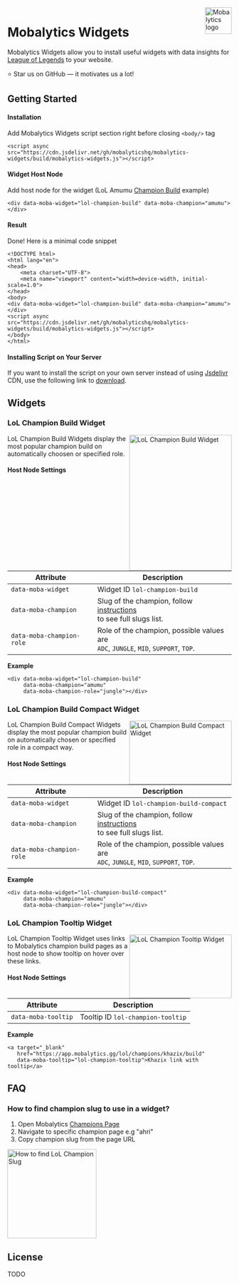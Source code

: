 <a href="https://mobalytics.gg/">
    <img src="https://fastcdn.mobalytics.gg/assets/common/icons/mobalytics-logo/logo-mobalytics-collapsed.svg" alt="Mobalytics logo" title="Mobalytics" align="right" height="60" />
</a>

# Mobalytics Widgets

Mobalytics Widgets allow you to install useful widgets with data insights for [League of Legends](https://app.mobalytics.gg/) to your website.

:star: Star us on GitHub — it motivates us a lot!

## Getting Started

#### Installation

Add Mobalytics Widgets script section right before closing `<body/>` tag
```
<script async src="https://cdn.jsdelivr.net/gh/mobalyticshq/mobalytics-widgets/build/mobalytics-widgets.js"></script>
```

#### Widget Host Node

Add host node for the widget (LoL Amumu [Champion Build](#) example)
```
<div data-moba-widget="lol-champion-build" data-moba-champion="amumu"></div>
```

#### Result

Done! Here is a minimal code snippet
```
<!DOCTYPE html>
<html lang="en">
<head>
    <meta charset="UTF-8">
    <meta name="viewport" content="width=device-width, initial-scale=1.0">
</head>
<body>
<div data-moba-widget="lol-champion-build" data-moba-champion="amumu"></div>
<script async src="https://cdn.jsdelivr.net/gh/mobalyticshq/mobalytics-widgets/build/mobalytics-widgets.js"></script>
</body>
</html>
```

#### Installing Script on Your Server
If you want to install the script on your own server instead of using [Jsdelivr](https://cdn.jsdelivr.net) CDN, use the following link to <a href="https://cdn.jsdelivr.net/gh/mobalyticshq/mobalytics-widgets/build/mobalytics-widgets.js" target="_blank" download="mobalytics-widgets.js">download</a>.

## Widgets

### LoL Champion Build Widget

<img src="https://cdn.mobalytics.gg/assets/common/images/mobalytics-widgets-repo/readme-lol-champion-build-widget.png" align="right"
     alt="LoL Champion Build Widget" width="230" height="305">

LoL Champion Build Widgets display the most popular champion build on automatically choosen or specified role.

#### Host Node Settings

| Attribute | Description |
| --- | --- |
| `data-moba-widget` | Widget ID `lol-champion-build` |
| `data-moba-champion` | Slug of the champion, follow [instructions](#)<br/>to see full slugs list. |
| `data-moba-champion-role` | Role of the champion, possible values are<br/>`ADC`, `JUNGLE`, `MID`, `SUPPORT`, `TOP`. |

**Example**
```
<div data-moba-widget="lol-champion-build"
     data-moba-champion="amumu"
     data-moba-champion-role="jungle"></div>
```

### LoL Champion Build Compact Widget

<img src="https://cdn.mobalytics.gg/assets/common/images/mobalytics-widgets-repo/readme-lol-champion-build-compact-widget.png?1" align="right"
     alt="LoL Champion Build Compact Widget" width="230" height="143">

LoL Champion Build Compact Widgets display the most popular champion build on automatically chosen or specified role in a compact way.

#### Host Node Settings

| Attribute | Description |
| --- | --- |
| `data-moba-widget` | Widget ID `lol-champion-build-compact` |
| `data-moba-champion` | Slug of the champion, follow [instructions](#)<br/>to see full slugs list. |
| `data-moba-champion-role` | Role of the champion, possible values are<br/>`ADC`, `JUNGLE`, `MID`, `SUPPORT`, `TOP`. |

**Example**
```
<div data-moba-widget="lol-champion-build-compact"
     data-moba-champion="amumu"
     data-moba-champion-role="jungle"></div>
```

### LoL Champion Tooltip Widget

<img src="https://cdn.mobalytics.gg/assets/common/images/mobalytics-widgets-repo/readme-lol-champion-tooltip-widget.png" align="right"
     alt="LoL Champion Tooltip Widget" width="230" height="143">

LoL Champion Tooltip Widget uses links to Mobalytics champion build pages as a host node to show tooltip on hover over these links.

#### Host Node Settings

| Attribute | Description |
| --- | --- |
| `data-moba-tooltip` | Tooltip ID `lol-champion-tooltip` |

**Example**
```
<a target="_blank"
   href="https://app.mobalytics.gg/lol/champions/khazix/build"
   data-moba-tooltip="lol-champion-tooltip">Khazix link with tooltip</a>
```

## FAQ

### How to find champion slug to use in a widget?
1. Open Mobalytics [Champions Page](https://app.mobalytics.gg/lol/champions)
2. Navigate to specific champion page e.g "ahri"
3. Copy champion slug from the page URL

<img src="https://cdn.mobalytics.gg/assets/common/images/mobalytics-widgets-repo/readme-how-to-find-lol-champion-slug.jpg"
     alt="How to find LoL Champion Slug"  height="200">

## License
TODO

